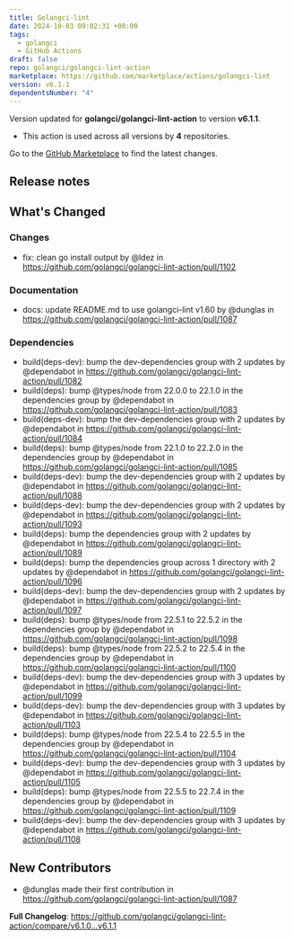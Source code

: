 ```yaml
---
title: Golangci-lint
date: 2024-10-03 09:02:31 +00:00
tags:
  - golangci
  - GitHub Actions
draft: false
repo: golangci/golangci-lint-action
marketplace: https://github.com/marketplace/actions/golangci-lint
version: v6.1.1
dependentsNumber: "4"
---
```



Version updated for **golangci/golangci-lint-action** to version **v6.1.1**.
- This action is used across all versions by **4** repositories.

Go to the [GitHub Marketplace](https://github.com/marketplace/actions/golangci-lint) to find the latest changes.

## Release notes

<!-- Release notes generated using configuration in .github/release.yml at v6.1.1 -->

## What's Changed
### Changes
* fix: clean go install output by @ldez in https://github.com/golangci/golangci-lint-action/pull/1102
### Documentation
* docs: update README.md to use golangci-lint v1.60 by @dunglas in https://github.com/golangci/golangci-lint-action/pull/1087
### Dependencies
* build(deps-dev): bump the dev-dependencies group with 2 updates by @dependabot in https://github.com/golangci/golangci-lint-action/pull/1082
* build(deps): bump @types/node from 22.0.0 to 22.1.0 in the dependencies group by @dependabot in https://github.com/golangci/golangci-lint-action/pull/1083
* build(deps-dev): bump the dev-dependencies group with 2 updates by @dependabot in https://github.com/golangci/golangci-lint-action/pull/1084
* build(deps): bump @types/node from 22.1.0 to 22.2.0 in the dependencies group by @dependabot in https://github.com/golangci/golangci-lint-action/pull/1085
* build(deps-dev): bump the dev-dependencies group with 2 updates by @dependabot in https://github.com/golangci/golangci-lint-action/pull/1088
* build(deps-dev): bump the dev-dependencies group with 2 updates by @dependabot in https://github.com/golangci/golangci-lint-action/pull/1093
* build(deps): bump the dependencies group with 2 updates by @dependabot in https://github.com/golangci/golangci-lint-action/pull/1089
* build(deps): bump the dependencies group across 1 directory with 2 updates by @dependabot in https://github.com/golangci/golangci-lint-action/pull/1096
* build(deps-dev): bump the dev-dependencies group with 2 updates by @dependabot in https://github.com/golangci/golangci-lint-action/pull/1097
* build(deps): bump @types/node from 22.5.1 to 22.5.2 in the dependencies group by @dependabot in https://github.com/golangci/golangci-lint-action/pull/1098
* build(deps): bump @types/node from 22.5.2 to 22.5.4 in the dependencies group by @dependabot in https://github.com/golangci/golangci-lint-action/pull/1100
* build(deps-dev): bump the dev-dependencies group with 3 updates by @dependabot in https://github.com/golangci/golangci-lint-action/pull/1099
* build(deps-dev): bump the dev-dependencies group with 3 updates by @dependabot in https://github.com/golangci/golangci-lint-action/pull/1103
* build(deps): bump @types/node from 22.5.4 to 22.5.5 in the dependencies group by @dependabot in https://github.com/golangci/golangci-lint-action/pull/1104
* build(deps-dev): bump the dev-dependencies group with 3 updates by @dependabot in https://github.com/golangci/golangci-lint-action/pull/1105
* build(deps): bump @types/node from 22.5.5 to 22.7.4 in the dependencies group by @dependabot in https://github.com/golangci/golangci-lint-action/pull/1109
* build(deps-dev): bump the dev-dependencies group with 3 updates by @dependabot in https://github.com/golangci/golangci-lint-action/pull/1108

## New Contributors
* @dunglas made their first contribution in https://github.com/golangci/golangci-lint-action/pull/1087

**Full Changelog**: https://github.com/golangci/golangci-lint-action/compare/v6.1.0...v6.1.1
